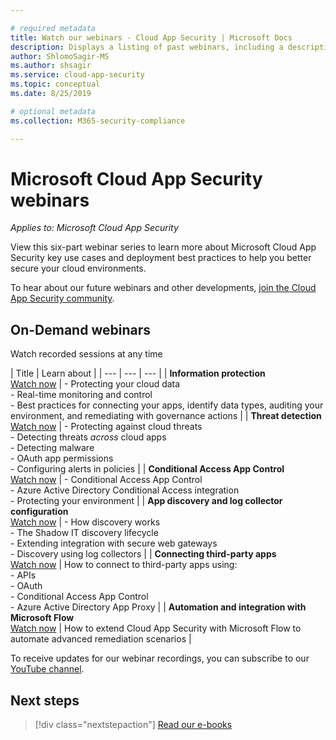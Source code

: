 ```yaml
---

# required metadata
title: Watch our webinars - Cloud App Security | Microsoft Docs
description: Displays a listing of past webinars, including a description.
author: ShlomoSagir-MS
ms.author: shsagir
ms.service: cloud-app-security
ms.topic: conceptual
ms.date: 8/25/2019

# optional metadata
ms.collection: M365-security-compliance

---
```


# Microsoft Cloud App Security webinars

*Applies to: Microsoft Cloud App Security*

View this six-part webinar series to learn more about Microsoft Cloud App Security key use cases and deployment best practices to help you better secure your cloud environments.

To hear about our future webinars and other developments, [join the Cloud App Security community](https://aka.ms/SecurityCommunity).

## On-Demand webinars

Watch recorded sessions at any time

| Title | Learn about |
| --- | --- | --- |
| **Information protection**<br>[Watch now](https://go.microsoft.com/fwlink/?linkid=2101487) | - Protecting your cloud data<br>- Real-time monitoring and control<br>- Best practices for connecting your apps, identify data types, auditing your environment, and remediating with governance actions |
| **Threat detection**<br>[Watch now](https://go.microsoft.com/fwlink/?linkid=2101574) | - Protecting against cloud threats<br>- Detecting threats *across* cloud apps<br>- Detecting malware<br>- OAuth app permissions<br>- Configuring alerts in policies |
| **Conditional Access App Control**<br>[Watch now](https://go.microsoft.com/fwlink/?linkid=2102100) | - Conditional Access App Control<br>- Azure Active Directory Conditional Access integration<br>- Protecting your environment |
| **App discovery and log collector configuration**<br>[Watch now](https://go.microsoft.com/fwlink/?linkid=2102101) | - How discovery works<br>- The Shadow IT discovery lifecycle<br>- Extending integration with secure web gateways<br>- Discovery using log collectors |
| **Connecting third-party apps**<br>[Watch now](https://go.microsoft.com/fwlink/?linkid=2102200) | How to connect to third-party apps using:<br>- APIs<br>- OAuth<br>- Conditional Access App Control<br>- Azure Active Directory App Proxy |
| **Automation and integration with Microsoft Flow**<br>[Watch now](https://go.microsoft.com/fwlink/?linkid=2102102) | How to extend Cloud App Security with Microsoft Flow to automate advanced remediation scenarios |

To receive updates for our webinar recordings, you can subscribe to our [YouTube channel](https://aka.ms/YouTubeSecurityCommunity).

## Next steps

> [!div class="nextstepaction"]
[Read our e-books](e-books.md)
